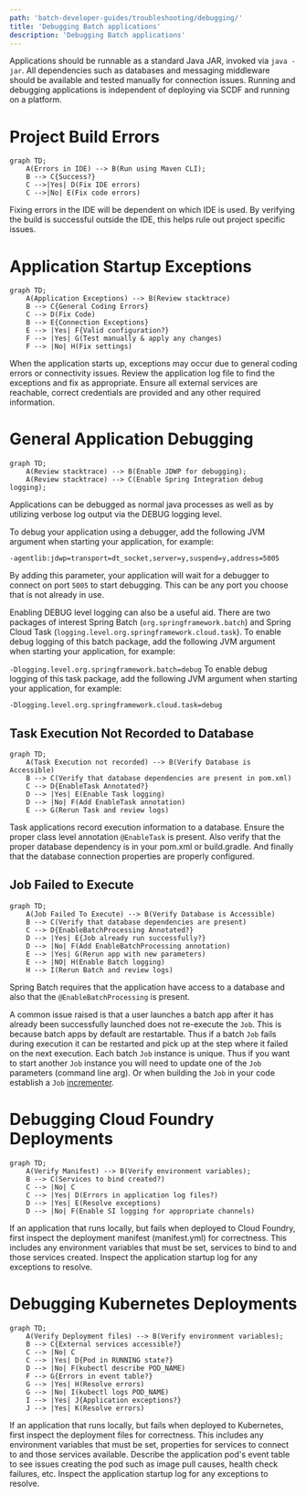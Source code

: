 ```yaml
---
path: 'batch-developer-guides/troubleshooting/debugging/'
title: 'Debugging Batch applications'
description: 'Debugging Batch applications'
---
```


Applications should be runnable as a standard Java JAR, invoked via `java -jar`.
All dependencies such as databases and messaging middleware should be available and tested manually for connection issues.
Running and debugging applications is independent of deploying via SCDF and running on a platform.

# Project Build Errors

```mermaid
graph TD;
    A(Errors in IDE) --> B(Run using Maven CLI);
    B --> C{Success?}
    C -->|Yes| D(Fix IDE errors)
    C -->|No| E(Fix code errors)
```

Fixing errors in the IDE will be dependent on which IDE is used.
By verifying the build is successful outside the IDE, this helps rule out project specific issues.

# Application Startup Exceptions

```mermaid
graph TD;
    A(Application Exceptions) --> B(Review stacktrace)
    B --> C{General Coding Errors}
    C --> D(Fix Code)
    B --> E{Connection Exceptions}
    E --> |Yes| F{Valid configuration?}
    F --> |Yes| G(Test manually & apply any changes)
    F --> |No| H(Fix settings)
```

When the application starts up, exceptions may occur due to general coding errors or connectivity issues.
Review the application log file to find the exceptions and fix as appropriate.
Ensure all external services are reachable, correct credentials are provided and any other required information.

# General Application Debugging

```mermaid
graph TD;
    A(Review stacktrace) --> B(Enable JDWP for debugging);
    A(Review stacktrace) --> C(Enable Spring Integration debug logging);
```

Applications can be debugged as normal java processes as well as by utilizing verbose log output via the DEBUG logging level.

To debug your application using a debugger, add the following JVM argument when starting your application, for example:

`-agentlib:jdwp=transport=dt_socket,server=y,suspend=y,address=5005`

By adding this parameter, your application will wait for a debugger to connect on port `5005` to start debugging.
This can be any port you choose that is not already in use.

Enabling DEBUG level logging can also be a useful aid.
There are two packages of interest Spring Batch (`org.springframework.batch`) and Spring Cloud Task (`logging.level.org.springframework.cloud.task`).
To enable debug logging of this batch package, add the following JVM argument when starting your application, for example:

`-Dlogging.level.org.springframework.batch=debug`
To enable debug logging of this task package, add the following JVM argument when starting your application, for example:

`-Dlogging.level.org.springframework.cloud.task=debug`

## Task Execution Not Recorded to Database

```mermaid
graph TD;
    A(Task Execution not recorded) --> B(Verify Database is Accessible)
    B --> C(Verify that database dependencies are present in pom.xml)
    C --> D{EnableTask Annotated?}
    D --> |Yes| E(Enable Task logging)
    D --> |No| F(Add EnableTask annotation)
    E --> G(Rerun Task and review logs)
```

Task applications record execution information to a database.
Ensure the proper class level annotation `@EnableTask` is present. Also verify that the proper database dependency is in your pom.xml or build.gradle.
And finally that the database connection properties are properly configured.

## Job Failed to Execute

```mermaid
graph TD;
    A(Job Failed To Execute) --> B(Verify Database is Accessible)
    B --> C(Verify that database dependencies are present)
    C --> D{EnableBatchProcessing Annotated?}
    D --> |Yes| E{Job already run successfully?}
    D --> |No| F(Add EnableBatchProcessing annotation)
    E --> |Yes| G(Rerun app with new parameters)
    E --> |NO| H(Enable Batch logging)
    H --> I(Rerun Batch and review logs)
```

Spring Batch requires that the application have access to a database and also that the `@EnableBatchProcessing` is present.

A common issue raised is that a user launches a batch app after it has already been successfully launched does not re-execute the `Job`. This is because batch apps by default are restartable. Thus if a batch `Job` fails during execution it can be restarted and pick up at the step where it failed on the next execution.
Each batch `Job` instance is unique. Thus if you want to start another `Job` instance you will need to update one of the `Job` parameters (command line arg).
Or when building the `Job` in your code establish a `Job` [incrementer](https://docs.spring.io/spring-batch/trunk/reference/html/configureJob.html#JobParametersIncrementer).

# Debugging Cloud Foundry Deployments

```mermaid
graph TD;
    A(Verify Manifest) --> B(Verify environment variables);
    B --> C(Services to bind created?)
    C --> |No| C
    C --> |Yes| D(Errors in application log files?)
    D --> |Yes| E(Resolve exceptions)
    D --> |No| F(Enable SI logging for appropriate channels)
```

If an application that runs locally, but fails when deployed to Cloud Foundry, first inspect the deployment manifest (manifest.yml) for correctness.
This includes any environment variables that must be set, services to bind to and those services created.
Inspect the application startup log for any exceptions to resolve.

# Debugging Kubernetes Deployments

```mermaid
graph TD;
    A(Verify Deployment files) --> B(Verify environment variables);
    B --> C{External services accessible?}
    C --> |No| C
    C --> |Yes| D{Pod in RUNNING state?}
    D --> |No| F(kubectl describe POD_NAME)
    F --> G{Errors in event table?}
    G --> |Yes| H(Resolve errors)
    G --> |No| I(kubectl logs POD_NAME)
    I --> |Yes| J{Application exceptions?}
    J --> |Yes| K(Resolve errors)
```

If an application that runs locally, but fails when deployed to Kubernetes, first inspect the deployment files for correctness.
This includes any environment variables that must be set, properties for services to connect to and those services available.
Describe the application pod's event table to see issues creating the pod such as image pull causes, health check failures, etc.
Inspect the application startup log for any exceptions to resolve.
